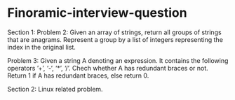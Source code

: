# Finoramic-interview-question

Section 1:
Problem 2:
  Given an array of strings, return all groups of strings that are anagrams. Represent a group by a
  list of integers representing the index in the original list.

Problem 3:
  Given a string A denoting an expression. It contains the following operators ’+’, ‘-‘, ‘*’, ‘/’.
  Chech whether A has redundant braces or not. Return 1 if A has redundant braces, else return 0.
  
Section 2:
  Linux related problem.
